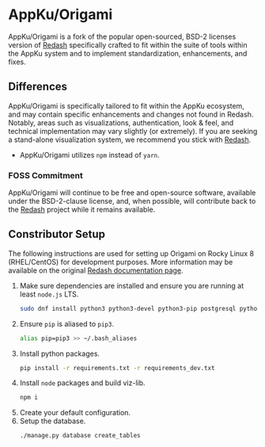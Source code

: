 # AppKu/Origami
AppKu/Origami is a fork of the popular open-sourced, BSD-2 licenses version of [Redash](https://github.com/getredash/redash)
specifically crafted to fit within the suite of tools within the AppKu system and to implement standardization,
enhancements, and fixes.

## Differences
AppKu/Origami is specifically tailored to fit within the AppKu ecosystem, and may contain specific enhancements and 
changes not found in Redash. Notably, areas such as visualizations, authentication, look & feel, and technical
implementation may vary slightly (or extremely). If you are seeking a stand-alone visualization system, we recommend
you stick with [Redash](https://github.com/getredash/redash).

- AppKu/Origami utilizes `npm` instead of `yarn`.

### FOSS Commitment
AppKu/Origami will continue to be free and open-source software, available under the BSD-2-clause license, and, when
possible, will contribute back to the [Redash](https://github.com/getredash/redash) project while it remains available.

## Constributor Setup
The following instructions are used for setting up Origami on Rocky Linux 8 (RHEL/CentOS) for development purposes. 
More information may be available on the original [Redash documentation page](https://redash.io/help/open-source/dev-guide/setup).

1. Make sure dependencies are installed and ensure you are running at least `node.js` LTS.
    ```sh
    sudo dnf install python3 python3-devel python3-pip postgresql python3-psycopg2 libffi-devel
    ```
2. Ensure `pip` is aliased to `pip3`.
    ```sh
    alias pip=pip3 >> ~/.bash_aliases
    ```
3. Install python packages.
    ```sh
    pip install -r requirements.txt -r requirements_dev.txt
    ```
4. Install `node` packages and build viz-lib.
   ```sh
   npm i
   ```
5. Create your default configuration.
6. Setup the database.
   ```sh
   ./manage.py database create_tables
   ```
